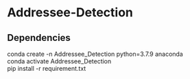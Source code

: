 # Addressee-Detection
## Dependencies
conda create -n Addressee_Detection python=3.7.9 anaconda  
conda activate Addressee_Detection  
pip install -r requirement.txt  
